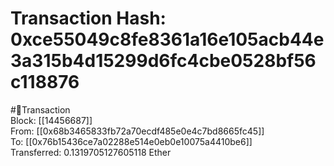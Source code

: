 
Transaction Hash: 0xce55049c8fe8361a16e105acb44e3a315b4d15299d6fc4cbe0528bf56c118876
====================================================================================
  
#💸Transaction  
Block: [[14456687]]  
From: [[0x68b3465833fb72a70ecdf485e0e4c7bd8665fc45]]  
To: [[0x76b15436ce7a02288e514e0eb0e10075a4410be6]]  
Transferred: 0.1319705127605118 Ether